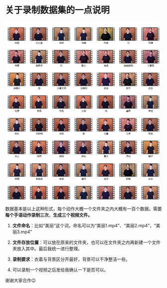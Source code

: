 # 关于录制数据集的一点说明

![image-20231104133603344](https://raw.githubusercontent.com/moonchildink/image/main/imgs202311041336837.png)

数据基本是以上这种形式，每个动作大概一个文件夹之内大概有一百个数据。需要**每个手语动作录制三次**，**生成三个视频文件。**

1. **文件命名**：比如“美丽”这个词，命名可以为“美丽1.mp4”、“美丽2.mp4”，“美丽3.mp4”

2. **文件存放位置**：可以放在原来的文件夹，也可以在文件夹之内再新建一个文件夹放入其中。最后我统一进行整理。
3. **录制要求**：衣着与背景区分开最好，背景可以干净整洁一些。
4. 可以录制一个视频之后发给我确认一下是否可以。



谢谢大家合作:wink:

